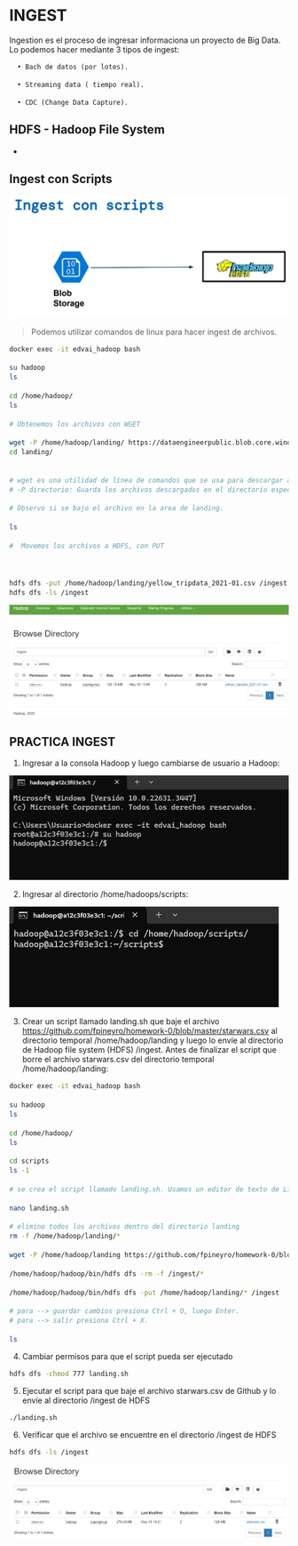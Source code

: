 # INGEST

Ingestion es el proceso de ingresar informaciona un proyecto de Big Data.
Lo podemos hacer mediante 3 tipos de ingest:

      • Bach de datos (por lotes).
   
      • Streaming data ( tiempo real).
   
      • CDC (Change Data Capture).

   


## HDFS - Hadoop File System
-
Ingest con Scripts
-
![[imagen3](./Clase 3_Ingest/ingest csripts.png)](https://github.com/GermanPLS/Bootcamp-Data-Engineering-----EDVai/blob/7d45e221cb5ab5750f711526a182a5e8de1388fd/Clase%203_Ingest/ingest%20csripts.png)

> Podemos utilizar comandos de linux para hacer ingest de archivos.

```sh
docker exec -it edvai_hadoop bash

su hadoop
ls

cd /home/hadoop/
ls

# Obtenemos los archivos con WGET

wget -P /home/hadoop/landing/ https://dataengineerpublic.blob.core.windows.net/data-engineer/yellow_tripdata_2021-01.csv
cd landing/


# wget es una utilidad de línea de comandos que se usa para descargar archivos de la web.
# -P directorio: Guarda los archivos descargados en el directorio especificado.

# Observo si se bajo el archivo en la area de landing.

ls

#  Movemos los archivos a HDFS, con PUT



hdfs dfs -put /home/hadoop/landing/yellow_tripdata_2021-01.csv /ingest
hdfs dfs -ls /ingest
```
![[imagen4](./Clase 3_Ingest/hadoop ingest.png)](https://github.com/GermanPLS/Bootcamp-Data-Engineering-----EDVai/blob/353014f8ef46b72815fcd103fef4267b3f126320/Clase%203_Ingest/hadoop%20ingest.png)

PRACTICA INGEST
-

1. Ingresar a la consola Hadoop y luego cambiarse de usuario a Hadoop:


![[imagen1](./Clase 3_Ingest/1.png)](https://github.com/GermanPLS/Bootcamp-Data-Engineering-----EDVai/blob/5775e9b3fa32ba80675a5aeb87853f53ac3a1f98/Clase%203_Ingest/1.png)

2. Ingresar al directorio /home/hadoops/scripts:

![[imagen2](./Clase 3_Ingest/22.png)](https://github.com/GermanPLS/Bootcamp-Data-Engineering-----EDVai/blob/ada5ed35603b1481fb8c8b130b91852384f8948a/Clase%203_Ingest/22.png)

3.  Crear un script llamado landing.sh que baje el archivo https://github.com/fpineyro/homework-0/blob/master/starwars.csv al
directorio temporal /home/hadoop/landing y luego lo envíe al directorio de Hadoop file system (HDFS) /ingest. Antes de finalizar el
script que borre el archivo starwars.csv del directorio temporal /home/hadoop/landing:

```sh
docker exec -it edvai_hadoop bash

su hadoop
ls

cd /home/hadoop/
ls

cd scripts
ls -1

# se crea el script llamado landing.sh. Usamos un editor de texto de Linux: nano

nano landing.sh

# elimino todos los archivos dentro del directorio landing
rm -f /home/hadoop/landing/*

wget -P /home/hadoop/landing https://github.com/fpineyro/homework-0/blob/master/starwars.csv

/home/hadoop/hadoop/bin/hdfs dfs -rm -f /ingest/*

/home/hadoop/hadoop/bin/hdfs dfs -put /home/hadoop/landing/* /ingest

# para --> guardar cambios presiona Ctrl + O, luego Enter.
# para --> salir presiona Ctrl + X.

ls

```

4. Cambiar permisos para que el script pueda ser ejecutado
   
```sh
hdfs dfs -chmod 777 landing.sh
```

5. Ejecutar el script para que baje el archivo starwars.csv de Github y lo envíe al directorio /ingest de HDFS

```sh
./landing.sh
```

6. Verificar que el archivo se encuentre en el directorio /ingest de HDFS

```sh
hdfs dfs -ls /ingest
```
![[imagen5](./Clase 3_Ingest/hdfs starwars.png)](https://github.com/GermanPLS/Bootcamp-Data-Engineering-----EDVai/blob/f6be8ba8fafc77363f97845cb05ac29ecb7340cb/Clase%203_Ingest/hdfs%20starwars.png)

